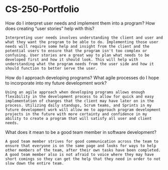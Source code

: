 # CS-250-Portfolio

How do I interpret user needs and implement them into a program? How does creating “user stories” help with this?

```Interpreting user needs involves understanding the client and user and what they want the program to be able to do. Implementing those user needs will require some help and insight from the client and the potential users to ensure that the program isn't too complex or confusing. User stories are a great way to plan what needs to be developed first and how it should look. This will help with understanding what the program needs from the user side and how it should function to better serve the user.```
    
How do I approach developing programs? What agile processes do I hope to incorporate into my future development work?

```Using an agile approach when developing programs allows enough flexibility in the development process to allow for quick and easy implementation of changes that the client may have later on in the process. Utilizing daily standups, Scrum teams, and Sprints in my future development work will allow me to approach program development projects in the future with more certainty and confidence in my ability to create a program that will satisfy all user and client needs.```
    
What does it mean to be a good team member in software development?

```A good team member strives for good communication across the team to ensure that everyone is on the same page and looks for ways to help other members of the team, after their own tasks have been completed. A good team member also is not afraid to voice where they may have short comings so they can get the help that they need in order to not slow down the entire team.```
